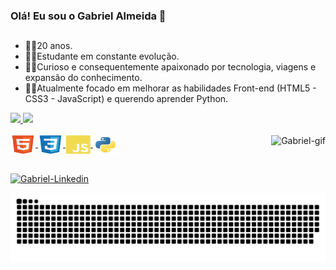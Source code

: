 ### Olá! Eu sou o Gabriel Almeida 🐲
##
- 🐱‍👤20 anos.
- 🐱‍🐉Estudante em constante evolução. 
- 🖖🏻Curioso e consequentemente apaixonado por tecnologia, viagens e expansão do conhecimento.
- 🐱‍👓Atualmente focado em melhorar as habilidades Front-end (HTML5 - CSS3 - JavaScript) e querendo aprender Python.

<div>
  <a href="https://github.com/YohanGabriel">
  <img height="180em" src="https://github-readme-stats.vercel.app/api?username=YohanGabriel&show_icons=true&theme=radical&include_all_commits=true&count_private=true"/>
  <img height="120em" src="https://github-readme-stats.vercel.app/api/top-langs/?username=YohanGabriel&layout=compact&langs_count=7&theme=tokyonight"/>
</div>
  
<div style="display: inline_block"><br>
  <img align="center" alt="Gabriel-HTML" height="30" width="40" src="https://raw.githubusercontent.com/devicons/devicon/master/icons/html5/html5-original.svg">
  <img align="center" alt="Gabriel-CSS" height="30" width="40" src="https://raw.githubusercontent.com/devicons/devicon/master/icons/css3/css3-original.svg">
  <img align="center" alt="Gabriel-Js" height="30" width="40" src="https://raw.githubusercontent.com/devicons/devicon/master/icons/javascript/javascript-plain.svg">
  <img align="center" alt="Gabriel-Python" height="30" width="40" src="https://raw.githubusercontent.com/devicons/devicon/master/icons/python/python-original.svg">
  <img align="right" alt="Gabriel-gif" src="https://i.picasion.com/pic91/b089a439d53fe41e14c85f53489040bf.gif">
</div>
  
<!-- pra adicionar os logos do que eu estiver estudando depois
procurar no "dev icons" as imagens do que eu estiver aprendendo e trocar aqui
  <div style="display: inline_block"><br>
  <img align="center" alt="Rafa-Ts" height="30" width="40" src="https://raw.githubusercontent.com/devicons/devicon/master/icons/typescript/typescript-plain.svg">
  <img align="center" alt="Rafa-React" height="30" width="40" src="https://raw.githubusercontent.com/devicons/devicon/master/icons/react/react-original.svg">
  <img align="center" alt="Rafa-Csharp" height="30" width="40" src="https://raw.githubusercontent.com/devicons/devicon/master/icons/csharp/csharp-original.svg">
</div>
  -->
  
  ##
  
 <div>
     <a href="https://www.linkedin.com/in/gabriel-almeida-yohan" target="_blank"><img align="center" alt="Gabriel-Linkedin" src="https://img.shields.io/badge/-LinkedIn-%230077B5?style=for-the-badge&logo=linkedin&logoColor=white" target="_blank"></a>
   
   ![Snake animation](https://github.com/YohanGabriel/YohanGabriel/blob/output/github-contribution-grid-snake.svg)
 
 </div>
   
   <!--
Exemplo de mais icones de redes sociais
  <a href="https://www.youtube.com/channel/UC_-uuuZbY0AAt9CViNzvc-Q" target="_blank"><img src="https://img.shields.io/badge/YouTube-FF0000?style=for-the-badge&logo=youtube&logoColor=white" target="_blank"></a>
  <a href="https://instagram.com/rafaballerini" target="_blank"><img src="https://img.shields.io/badge/-Instagram-%23E4405F?style=for-the-badge&logo=instagram&logoColor=white" target="_blank"></a>
 	<a href="https://www.twitch.tv/rafaballerinii" target="_blank"><img src="https://img.shields.io/badge/Twitch-9146FF?style=for-the-badge&logo=twitch&logoColor=white" target="_blank"></a>
 <a href="https://discord.gg/G9GPg5SA75" target="_blank"><img src="https://img.shields.io/badge/Discord-7289DA?style=for-the-badge&logo=discord&logoColor=white" target="_blank"></a> 
  <a href = "mailto:contato@rafaballerini.tech"><img src="https://img.shields.io/badge/-Gmail-%23333?style=for-the-badge&logo=gmail&logoColor=white" target="_blank"></a>
  -->
  
